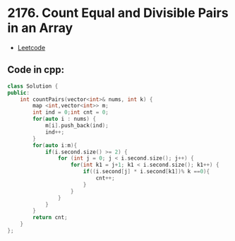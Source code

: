 # 2176. Count Equal and Divisible Pairs in an Array
- [Leetcode](https://leetcode.com/problems/count-equal-and-divisible-pairs-in-an-array/description/)
## Code in cpp:
```cpp
class Solution {
public:
    int countPairs(vector<int>& nums, int k) {
        map <int,vector<int>> m;
        int ind = 0;int cnt = 0;
        for(auto i : nums) {
            m[i].push_back(ind);
            ind++;
        }
        for(auto i:m){
            if(i.second.size() >= 2) {
                for (int j = 0; j < i.second.size(); j++) {
                    for(int k1 = j+1; k1 < i.second.size(); k1++) {
                        if((i.second[j] * i.second[k1])% k ==0){
                            cnt++;
                        }
                    }
                }
            }
        }
        return cnt;
    }
};
```
